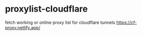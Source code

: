 # proxylist-cloudflare
fetch working or online proxy list for cloudflare tunnels
https://cf-proxy.netlify.app/
